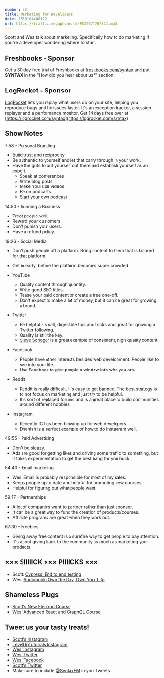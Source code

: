 ```yaml
---
number: 52
title: Marketing for Developers
date: 1530104400172
url: https://traffic.megaphone.fm/FSI9577767511.mp3
---
```


Scott and Wes talk about marketing. Specifically how to do marketing if you're a developer wondering where to start.

## Freshbooks - Sponsor

Get a 30 day free trial of Freshbooks at [freshbooks.com/syntax](https://freshbooks.com/syntax) and put **SYNTAX** in the "How did you hear about us?" section.

## LogRocket - Sponsor

[LogRocket](https://logrocket.com/syntax) lets you replay what users do on your site, helping you reproduce bugs and fix issues faster. It's an exception tracker, a session replayer and a performance monitor. Get 14 days free over at [https://logrocket.com/syntax](https://logrocket.com/syntax)

## Show Notes

7:58 - Personal Branding

* Build trust and reciprocity
* Be authentic to yourself and let that carry through in your work.
* Have the guts to put yourself out there and establish yourself as an expert.
  * Speak at conferences
  * Write blog posts
  * Make YouTube videos
  * Be on podcasts
  * Start your own podcast

14:50 - Running a Business

* Treat people well.
* Reward your customers.
* Don't punish your users.
* Have a refund policy.

19:26 - Social Media

* Don't push people off a platform. Bring content to them that is tailored for that platform.
* Get in early, before the platform becomes super crowded.

* YouTube
  * Quality content through quantity.
  * Write good SEO titles.
  * Tease your paid content or create a free one-off.
  * Don't expect to make a lot of money, but it can be great for growing a brand.

* Twitter
  * Be helpful - small, digestible tips and tricks and great for growing a Twitter following.
  * Quality is still the key.
  * [Steve Schoger](https://twitter.com/steveschoger) is a great example of consistent, high quality content.

* Facebook
  * People have other interests besides web development. People like to see into your life.
  * Use Facebook to give people a window into who you are.

* Reddit
  * Reddit is really difficult. It's easy to get banned. The best strategy is to not focus on marketing and just try to be helpful.
  * It's sort of replaced forums and is a great place to build communities around different hobbies.

* Instagram
  * Recently IG has been blowing up for web developers.
  * [Dhanish](https://www.instagram.com/dhanishgajjar/) is a perfect example of how to do Instagram well.

49:55 - Paid Advertising

* Don't be sleazy.
* Ads are good for getting likes and driving some traffic to something, but it takes experimentation to get the best bang for you buck.

54:40 - Email marketing

* Wes: Email is probably responsible for most of my sales.
* Keeps people up to date and helpful for promoting new courses.
* Helpful for figuring out what people want.

59:17 - Partnerships

* A lot of companies want to partner rather than just sponsor.
* It can be a great way to fund the creation of products/courses.
* Affiliate programs are great when they work out.

67:30 - Freebies

* Giving away free content is a surefire way to get people to pay attention.
* It's about giving back to the community as much as marketing your products.

## ××× SIIIIICK ××× PIIIICKS ×××

* Scott: [Cypress: End to end testing](https://www.cypress.io/)
* Wes: [Audiobook: Own the Day, Own Your Life](https://www.amazon.com/Own-Day-Your-Life-Optimized/dp/B079GC7F8X)

## Shameless Plugs

* [Scott's New Electron Course](https://LevelUpTutorials.com/pro)
* [Wes' Advanced React and GraphQL Course](https://wesbos.com/courses)

## Tweet us your tasty treats!

* [Scott's Instagram](https://www.instagram.com/stolinski/)
* [LevelUpTutorials Instagram](https://www.instagram.com/LevelUpTutorials/)
* [Wes' Instagram](https://www.instagram.com/wesbos/)
* [Wes' Twitter](https://twitter.com/wesbos)
* [Wes' Facebook](https://www.facebook.com/wesbos.developer)
* [Scott's Twitter](https://twitter.com/stolinski)
* Make sure to include [@SyntaxFM](https://twitter.com/SyntaxFM) in your tweets
